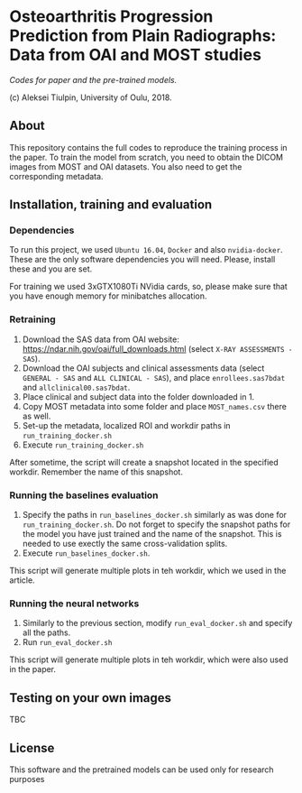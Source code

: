 # Osteoarthritis Progression Prediction from Plain Radiographs: Data from OAI and MOST studies

*Codes for paper and the pre-trained models.*

(c) Aleksei Tiulpin, University of Oulu, 2018.

## About

This repository contains the full codes to reproduce the training process in the paper. To train the model from scratch, you need to obtain the DICOM images from MOST and OAI datasets. You also need to get the corresponding metadata.

## Installation, training and evaluation

### Dependencies

To run this project, we used `Ubuntu 16.04`, `Docker` and also `nvidia-docker`. These are the only software dependencies you will need. Please, install these and you are set.

For training we used 3xGTX1080Ti NVidia cards, so, please make sure that you have enough memory for minibatches allocation.

### Retraining

1. Download the SAS data from OAI website: https://ndar.nih.gov/oai/full_downloads.html (select `X-RAY ASSESSMENTS - SAS`).
2. Download the OAI subjects and clinical assessments data (select `GENERAL - SAS` and `ALL CLINICAL - SAS`), and place `enrollees.sas7bdat` and `allclinical00.sas7bdat`.
3. Place clinical and subject data into the folder downloaded in 1.
4. Copy MOST metadata into some folder and place `MOST_names.csv` there as well.
5. Set-up the metadata, localized ROI and workdir paths in `run_training_docker.sh`
6. Execute `run_training_docker.sh`

After sometime, the script will create a snapshot located in the specified workdir. Remember the name of this snapshot.

### Running the baselines evaluation

1. Specify the paths in `run_baselines_docker.sh` similarly as was done for `run_training_docker.sh`.
Do not forget to specify the snapshot paths for the model you have just trained and the name of the snapshot.
This is needed to use exectly the same cross-validation splits.
2. Execute `run_baselines_docker.sh`.

This script will generate multiple plots in teh workdir, which we used in the article.

### Running the neural networks

1. Similarly to the previous section, modify `run_eval_docker.sh` and specify all the paths.
2. Run `run_eval_docker.sh`

This script will generate multiple plots in teh workdir, which were also used in the paper.

## Testing on your own images

TBC

## License

This software and the pretrained models can be used only for research purposes


